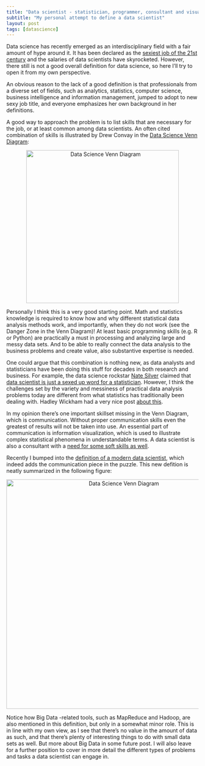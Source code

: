 ```yaml
---
title: "Data scientist - statistician, programmer, consultant and visualizer?"
subtitle: "My personal attempt to define a data scientist"
layout: post
tags: [datascience]
---
```


Data science has recently emerged as an interdisciplinary field with a fair amount of hype around it. It has been declared as the [sexiest job of the 21st century][hbr-ds] and the salaries of data scientists have skyrocketed. However, there still is not a good overall definition for data science, so here I’ll try to open it from my own perspective.

An obvious reason to the lack of a good definition is that professionals from a diverse set of fields, such as analytics, statistics, computer science, business intelligence and information management, jumped to adopt to new sexy job title, and everyone emphasizes her own background in her definitions.

A good way to approach the problem is to list skills that are necessary for the job, or at least common among data scientists. An often cited combination of skills is illustrated by Drew Convay in the [Data Science Venn Diagram][ds-venn]: 
<center>
<a href="http://drewconway.com/zia/2013/3/26/the-data-science-venn-diagram">
<img src="http://static1.squarespace.com/static/5150aec6e4b0e340ec52710a/t/51525c33e4b0b3e0d10f77ab/1364352052403/Data_Science_VD.png" alt="Data Science Venn Diagram" width="400">
</a>
</center>

Personally I think this is a very good starting point. Math and statistics knowledge is required to know how and why different statistical data analysis methods work, and importantly, when they do not work (see the Danger Zone in the Venn Diagram)! At least basic programming skills (e.g. R or Python) are practically a must in processing and analyzing large and messy data sets. And to be able to really connect the data analysis to the business problems and create value, also substantive expertise is needed.

One could argue that this combination is nothing new, as data analysts and statisticians have been doing this stuff for decades in both research and business. For example, the data science rockstar [Nate Silver] claimed that [data scientist is just a sexed up word for a statistician][simplystat]. However, I think the challenges set by the variety and messiness of practical data analysis problems today are different from what statistics has traditionally been dealing with. Hadley Wickham had a very nice post [about this][hadley]. 

In my opinion there’s one important skillset missing in the Venn Diagram, which is communication. Without proper communication skills even the greatest of results will not be taken into use. An essential part of communication is information visualization, which is used to illustrate complex statistical phenomena in understandable terms. A data scientist is also a consultant with a [need for some soft skills as well][ds-soft].

Recently I bumped into the [definition of a modern data scientist][ds-modern], which indeed adds the communication piece in the puzzle. This new defition is neatly summarized in the following figure:

<center>
<a href="http://www.marketingdistillery.com/2014/11/29/is-data-science-a-buzzword-modern-data-scientist-defined/">
<img src="http://www.marketingdistillery.com/wp-content/uploads/2014/11/mds_f-723x1024.png" alt="Data Science Venn Diagram" width="600">
</a>
</center>

Notice how Big Data -related tools, such as MapReduce and Hadoop, are also mentioned in this definition, but only in a somewhat minor role. This is in line with my own view, as I see that there’s no value in the amount of data as such, and that there’s plenty of interesting things to do with small data sets as well. But more about Big Data in some future post. I will also leave for a further position to cover in more detail the different types of problems and tasks a data scientist can engage in.

[hbr-ds]: https://hbr.org/2012/10/data-scientist-the-sexiest-job-of-the-21st-century/
[ds-venn]: http://drewconway.com/zia/2013/3/26/the-data-science-venn-diagram
[Nate Silver]: http://en.wikipedia.org/wiki/Nate_Silver
[simplystat]: http://simplystatistics.org/2013/08/08/data-scientist-is-just-a-sexed-up-word-for-statistician/
[hadley]: http://bulletin.imstat.org/2014/09/data-science-how-is-it-different-to-statistics%E2%80%89/
[ds-soft]: http://dataconomy.com/the-importance-of-soft-skills-in-data-science
[ds-modern]: http://www.marketingdistillery.com/2014/11/29/is-data-science-a-buzzword-modern-data-scientist-defined/